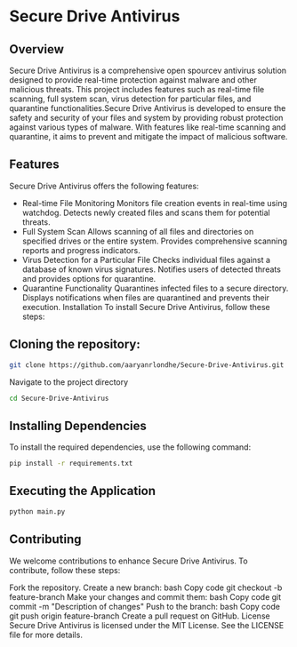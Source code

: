 # Secure Drive Antivirus

## Overview
Secure Drive Antivirus is a comprehensive open spourcev antivirus solution designed to provide real-time protection against malware and other malicious threats. This project includes features such as real-time file scanning, full system scan, virus detection for particular files, and quarantine functionalities.Secure Drive Antivirus is developed to ensure the safety and security of your files and system by providing robust protection against various types of malware. With features like real-time scanning and quarantine, it aims to prevent and mitigate the impact of malicious software.


## Features
Secure Drive Antivirus offers the following features:

- Real-time File Monitoring <a name="real-time-file-monitoring"></a>
Monitors file creation events in real-time using watchdog.
Detects newly created files and scans them for potential threats.
- Full System Scan <a name="full-system-scan"></a>
Allows scanning of all files and directories on specified drives or the entire system.
Provides comprehensive scanning reports and progress indicators.
- Virus Detection for a Particular File <a name="virus-detection-for-a-particular-file"></a>
Checks individual files against a database of known virus signatures.
Notifies users of detected threats and provides options for quarantine.
- Quarantine Functionality <a name="quarantine-functionality"></a>
Quarantines infected files to a secure directory.
Displays notifications when files are quarantined and prevents their execution.
Installation
To install Secure Drive Antivirus, follow these steps:

## Cloning the repository:
```bash
git clone https://github.com/aaryanrlondhe/Secure-Drive-Antivirus.git
```
Navigate to the project directory
```bash
cd Secure-Drive-Antivirus
```
## Installing Dependencies
To install the required dependencies, use the following command:
```bash
pip install -r requirements.txt
```
## Executing the Application
```bash
python main.py
```

## Contributing
We welcome contributions to enhance Secure Drive Antivirus. To contribute, follow these steps:

Fork the repository.
Create a new branch:
bash
Copy code
git checkout -b feature-branch
Make your changes and commit them:
bash
Copy code
git commit -m "Description of changes"
Push to the branch:
bash
Copy code
git push origin feature-branch
Create a pull request on GitHub.
License
Secure Drive Antivirus is licensed under the MIT License. See the LICENSE file for more details.

